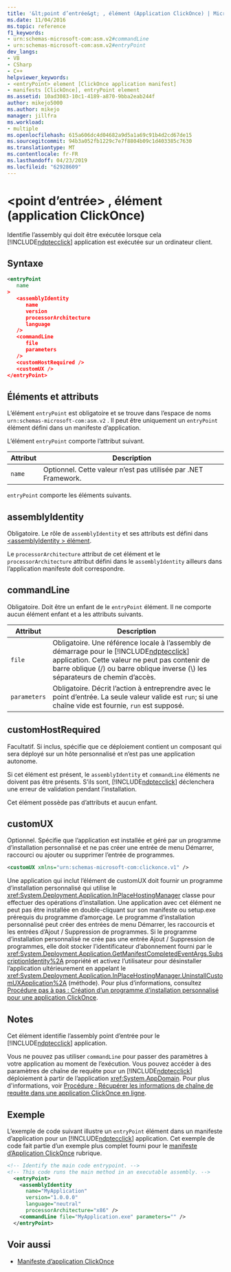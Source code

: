 ```yaml
---
title: '&lt;point d’entrée&gt; , élément (Application ClickOnce) | Microsoft Docs'
ms.date: 11/04/2016
ms.topic: reference
f1_keywords:
- urn:schemas-microsoft-com:asm.v2#commandLine
- urn:schemas-microsoft-com:asm.v2#entryPoint
dev_langs:
- VB
- CSharp
- C++
helpviewer_keywords:
- <entryPoint> element [ClickOnce application manifest]
- manifests [ClickOnce], entryPoint element
ms.assetid: 10ad3083-10c1-4189-a870-9bba2eab244f
author: mikejo5000
ms.author: mikejo
manager: jillfra
ms.workload:
- multiple
ms.openlocfilehash: 615a606dc4d04682a9d5a1a69c91b4d2cd67de15
ms.sourcegitcommit: 94b3a052fb1229c7e7f8804b09c1d403385c7630
ms.translationtype: MT
ms.contentlocale: fr-FR
ms.lasthandoff: 04/23/2019
ms.locfileid: "62928609"
---
```

# <a name="ltentrypointgt-element-clickonce-application"></a>&lt;point d’entrée&gt; , élément (application ClickOnce)
Identifie l’assembly qui doit être exécutée lorsque cela [!INCLUDE[ndptecclick](../deployment/includes/ndptecclick_md.md)] application est exécutée sur un ordinateur client.

## <a name="syntax"></a>Syntaxe

```xml
<entryPoint
   name
>
   <assemblyIdentity
      name
      version
      processorArchitecture
      language
   />
   <commandLine
      file
      parameters
   />
   <customHostRequired />
   <customUX />
</entryPoint>
```

## <a name="elements-and-attributes"></a>Éléments et attributs
 L’élément `entryPoint` est obligatoire et se trouve dans l’espace de noms `urn:schemas-microsoft-com:asm.v2` . Il peut être uniquement un `entryPoint` élément défini dans un manifeste d’application.

 L’élément `entryPoint` comporte l’attribut suivant.

|Attribut|Description|
|---------------|-----------------|
|`name`|Optionnel. Cette valeur n’est pas utilisée par .NET Framework.|

 `entryPoint` comporte les éléments suivants.

## <a name="assemblyidentity"></a>assemblyIdentity
 Obligatoire. Le rôle de `assemblyIdentity` et ses attributs est défini dans [ \<assemblyIdentity > élément](../deployment/assemblyidentity-element-clickonce-application.md).

 Le `processorArchitecture` attribut de cet élément et le `processorArchitecture` attribut défini dans le `assemblyIdentity` ailleurs dans l’application manifeste doit correspondre.

## <a name="commandline"></a>commandLine
 Obligatoire. Doit être un enfant de le `entryPoint` élément. Il ne comporte aucun élément enfant et a les attributs suivants.

| Attribut | Description |
|--------------| - |
| `file` | Obligatoire. Une référence locale à l’assembly de démarrage pour le [!INCLUDE[ndptecclick](../deployment/includes/ndptecclick_md.md)] application. Cette valeur ne peut pas contenir de barre oblique (/) ou barre oblique inverse (\\) les séparateurs de chemin d’accès. |
| `parameters` | Obligatoire. Décrit l’action à entreprendre avec le point d’entrée. La seule valeur valide est `run`; si une chaîne vide est fournie, `run` est supposé. |

## <a name="customhostrequired"></a>customHostRequired
 Facultatif. Si inclus, spécifie que ce déploiement contient un composant qui sera déployé sur un hôte personnalisé et n’est pas une application autonome.

 Si cet élément est présent, le `assemblyIdentity` et `commandLine` éléments ne doivent pas être présents. S’ils sont, [!INCLUDE[ndptecclick](../deployment/includes/ndptecclick_md.md)] déclenchera une erreur de validation pendant l’installation.

 Cet élément possède pas d’attributs et aucun enfant.

## <a name="customux"></a>customUX
 Optionnel. Spécifie que l’application est installée et géré par un programme d’installation personnalisé et ne pas créer une entrée de menu Démarrer, raccourci ou ajouter ou supprimer l’entrée de programmes.

```xml
<customUX xmlns="urn:schemas-microsoft-com:clickonce.v1" />
```

 Une application qui inclut l’élément de customUX doit fournir un programme d’installation personnalisé qui utilise le <xref:System.Deployment.Application.InPlaceHostingManager> classe pour effectuer des opérations d’installation. Une application avec cet élément ne peut pas être installée en double-cliquant sur son manifeste ou setup.exe prérequis du programme d’amorçage. Le programme d’installation personnalisé peut créer des entrées de menu Démarrer, les raccourcis et les entrées d’Ajout / Suppression de programmes. Si le programme d’installation personnalisé ne crée pas une entrée Ajout / Suppression de programmes, elle doit stocker l’identificateur d’abonnement fourni par le <xref:System.Deployment.Application.GetManifestCompletedEventArgs.SubscriptionIdentity%2A> propriété et activez l’utilisateur pour désinstaller l’application ultérieurement en appelant le <xref:System.Deployment.Application.InPlaceHostingManager.UninstallCustomUXApplication%2A> (méthode). Pour plus d’informations, consultez [Procédure pas à pas : Création d’un programme d’installation personnalisé pour une application ClickOnce](../deployment/walkthrough-creating-a-custom-installer-for-a-clickonce-application.md).

## <a name="remarks"></a>Notes
 Cet élément identifie l’assembly point d’entrée pour le [!INCLUDE[ndptecclick](../deployment/includes/ndptecclick_md.md)] application.

 Vous ne pouvez pas utiliser `commandLine` pour passer des paramètres à votre application au moment de l’exécution. Vous pouvez accéder à des paramètres de chaîne de requête pour un [!INCLUDE[ndptecclick](../deployment/includes/ndptecclick_md.md)] déploiement à partir de l’application <xref:System.AppDomain>. Pour plus d'informations, voir [Procédure : Récupérer les informations de chaîne de requête dans une application ClickOnce en ligne](../deployment/how-to-retrieve-query-string-information-in-an-online-clickonce-application.md).

## <a name="example"></a>Exemple
 L’exemple de code suivant illustre un `entryPoint` élément dans un manifeste d’application pour un [!INCLUDE[ndptecclick](../deployment/includes/ndptecclick_md.md)] application. Cet exemple de code fait partie d’un exemple plus complet fourni pour le [manifeste d’Application ClickOnce](../deployment/clickonce-application-manifest.md) rubrique.

```xml
<!-- Identify the main code entrypoint. -->
<!-- This code runs the main method in an executable assembly. -->
  <entryPoint>
    <assemblyIdentity
      name="MyApplication"
      version="1.0.0.0"
      language="neutral"
      processorArchitecture="x86" />
    <commandLine file="MyApplication.exe" parameters="" />
  </entryPoint>
```

## <a name="see-also"></a>Voir aussi
- [Manifeste d’application ClickOnce](../deployment/clickonce-application-manifest.md)
